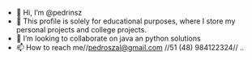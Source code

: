- 👋 Hi, I’m @pedrinsz
- 🌱 This profile is solely for educational purposes, where I store my personal projects and college projects.
- 💞️ I’m looking to collaborate on java an python solutions
- 📫 How to reach me//pedroszal@gmail.com //51 (48) 984122324//
..
<!---
pedrinsz/pedrinsz is a ✨ special ✨ repository because its `README.md` (this file) appears on your GitHub profile.
You can click the Preview link to take a look at your changes.
--->
